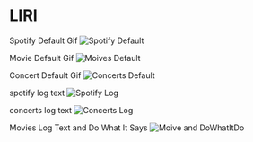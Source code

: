 # LIRI

Spotify Default Gif
![Spotify Default](https://media.giphy.com/media/d9NqL931hX0Orh8OTP/giphy.gif)


Movie Default Gif
![Moives Default](https://media.giphy.com/media/Ig9CnhTX4Lb4W7WEEr/giphy.gif)


Concert Default Gif
![Concerts Default](https://media.giphy.com/media/UQIdAfitHDfO3k7jlE/giphy.gif)


spotify log text
![Spotify Log](https://media.giphy.com/media/SUDyYhYyFWiV9fflqr/giphy.gif)

concerts log text
![Concerts Log](https://media.giphy.com/media/LPThjetG2P85JQ98R5/giphy.gif)

Movies Log Text and Do What It Says 
![Moive and DoWhatItDo](https://media.giphy.com/media/ZecJ0Z1JWnv6Jmu7Ij/giphy.gif)